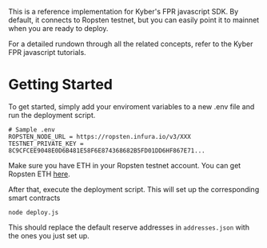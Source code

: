 This is a reference implementation for Kyber's FPR javascript SDK. By default, it connects to Ropsten testnet, but you can easily point it to mainnet when you are ready to deploy. 

For a detailed rundown through all the related concepts, refer to the Kyber FPR javascript tutorials. 

# Getting Started

To get started, simply add your enviroment variables to a new .env file and run the deployment script. 

```shell
# Sample .env
ROPSTEN_NODE_URL = https://ropsten.infura.io/v3/XXX
TESTNET_PRIVATE_KEY = 8C9CFCEE9048E0D6B481E58F6E874368682B5FD01DD6HF867E71...
```


Make sure you have ETH in your Ropsten testnet account. You can get Ropsten ETH [here](https://faucet.ropsten.be/).


After that, execute the deployment script. This will set up the corresponding smart contracts 

```shell
node deploy.js
```

This should replace the default reserve addresses in `addresses.json` with the ones you just set up. 

